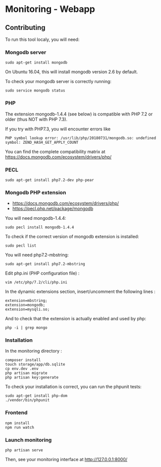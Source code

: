 # Monitoring - Webapp


## Contributing

To run this tool localy, you will need:

### Mongodb server

```
sudo apt-get install mongodb
```

On Ubuntu 16.04, this will install mongodb version 2.6 by default.

To check your mongodb server is correctly running:

```
sudo service mongodb status
```

### PHP

The extension mongodb-1.4.4 (see below) is compatible with PHP 7.2 or older (thus NOT with PHP 7.3).

If you try with PHP7.3, you will encounter errors like

```
PHP symbol lookup error: /usr/lib/php/20180731/mongodb.so: undefined symbol: ZEND_HASH_GET_APPLY_COUNT
```

You can find the complete compatibility matrix at https://docs.mongodb.com/ecosystem/drivers/php/

### PECL

```
sudo apt-get install php7.2-dev php-pear
```

### Mongodb PHP extension

* https://docs.mongodb.com/ecosystem/drivers/php/
* https://pecl.php.net/package/mongodb

You will need mongodb-1.4.4:

```
sudo pecl install mongodb-1.4.4
```

To check if the correct version of mongodb extension is installed:

```
sudo pecl list
```

You will need php7.2-mbstring:

```
sudo apt-get install php7.2-mbstring
```

Edit php.ini (PHP configuration file) :
```
vim /etc/php/7.2/cli/php.ini 
```
In the dynamic extensions section, insert/uncomment the following lines :
```
extension=mbstring;
extension=mongodb;
extension=mysqli.so;
```

And to check that the extension is actually enabled and used by php:

```
php -i | grep mongo
```

### Installation

In the monitoring directory :
```
composer install
touch storage/app/db.sqlite
cp env.dev .env
php artisan migrate
php artisan key:generate
```

To check your installation is correct, you can run the phpunit tests:

```
sudo apt-get install php-dom
./vendor/bin/phpunit
```


### Frontend

```
npm install
npm run watch
```

### Launch monitoring
```
php artisan serve
```
Then, see your monitoring interface at http://127.0.0.1:8000/